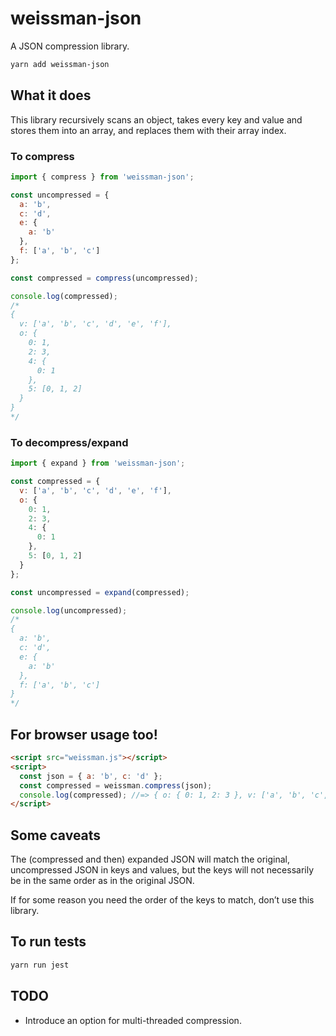 # weissman-json

A JSON compression library.

```bash
yarn add weissman-json
```

## What it does

This library recursively scans an object, takes every key and value and stores them into an array, and replaces them with their array index.

### To compress

```javascript
import { compress } from 'weissman-json';

const uncompressed = {
  a: 'b',
  c: 'd',
  e: {
    a: 'b'
  },
  f: ['a', 'b', 'c']
};

const compressed = compress(uncompressed);

console.log(compressed);
/*
{
  v: ['a', 'b', 'c', 'd', 'e', 'f'],
  o: {
    0: 1,
    2: 3,
    4: {
      0: 1
    },
    5: [0, 1, 2]
  }
}
*/
```

### To decompress/expand

```javascript
import { expand } from 'weissman-json';

const compressed = {
  v: ['a', 'b', 'c', 'd', 'e', 'f'],
  o: {
    0: 1,
    2: 3,
    4: {
      0: 1
    },
    5: [0, 1, 2]
  }
};

const uncompressed = expand(compressed);

console.log(uncompressed);
/*
{
  a: 'b',
  c: 'd',
  e: {
    a: 'b'
  },
  f: ['a', 'b', 'c']
}
*/

```

## For browser usage too!

```html
<script src="weissman.js"></script>
<script>
  const json = { a: 'b', c: 'd' };
  const compressed = weissman.compress(json);
  console.log(compressed); //=> { o: { 0: 1, 2: 3 }, v: ['a', 'b', 'c', 'd'] }
</script>
```

## Some caveats

The (compressed and then) expanded JSON will match the original, uncompressed JSON in keys and values, but the keys will not necessarily be in the same order as in the original JSON.

If for some reason you need the order of the keys to match, don’t use this library.

## To run tests

```bash
yarn run jest
```

## TODO

* Introduce an option for multi-threaded compression.
